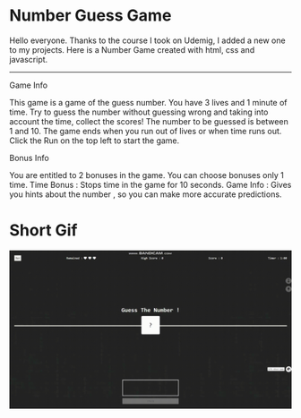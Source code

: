 # Number Guess Game

Hello everyone. Thanks to the course I took on Udemig, I added a new one to my projects. Here is a Number Game created with html, css and javascript.

---

Game Info

This game is a game of the guess number.
You have 3 lives and 1 minute of time.
Try to guess the number without guessing wrong and taking into account the time, collect the scores!
The number to be guessed is between 1 and 10.
The game ends when you run out of lives or when time runs out.
Click the Run on the top left to start the game.

Bonus Info

You are entitled to 2 bonuses in the game. You can choose bonuses only 1 time.
Time Bonus : Stops time in the game for 10 seconds.
Game Info : Gives you hints about the number , so you can make more accurate predictions.

# Short Gif

![](Number.gif)
